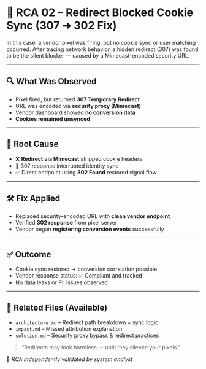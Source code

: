# 🎯 RCA 02 – Redirect Blocked Cookie Sync (307 ➜ 302 Fix)

In this case, a vendor pixel was firing, but no cookie sync or user matching occurred. After tracing network behavior, a hidden redirect (307) was found to be the silent blocker — caused by a Mimecast-encoded security URL.

---

## 🔍 What Was Observed

- Pixel fired, but returned **307 Temporary Redirect**
- URL was encoded via **security proxy (Mimecast)**
- Vendor dashboard showed **no conversion data**
- **Cookies remained unsynced**

---

## 🧠 Root Cause

- ❌ **Redirect via Mimecast** stripped cookie headers
- 🔁 307 response interrupted identity sync
- ✅ Direct endpoint using **302 Found** restored signal flow

---

## 🛠️ Fix Applied

- Replaced security-encoded URL with **clean vendor endpoint**
- Verified **302 response** from pixel server
- Vendor began **registering conversion events** successfully

---

## ✅ Outcome

- Cookie sync restored → conversion correlation possible
- Vendor response status: ✅ Compliant and tracked
- No data leaks or PII issues observed

---

## 🔐 Related Files (Available)

- `architecture.md` – Redirect path breakdown + sync logic
- `impact.md` – Missed attribution explanation
- `solution.md` – Security proxy bypass & redirect practices

> “Redirects may look harmless — until they silence your pixels.”

📍 *RCA independently validated by system analyst*
